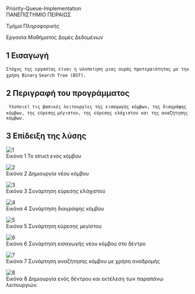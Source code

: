 Priority-Queue-Implementation <br>
ΠΑΝΕΠΙΣΤΗΜΙΟ ΠΕΙΡΑΙΩΣ


Τμήμα Πληροφορικής


Εργασία Μαθήματος Δομές Δεδομένων


## 1 Εισαγωγή

```Στόχος της εργασίας είναι η υλοποίηση μιας ουράς προτεραιότητας με την χρήση Binary```
```Search Tree (BST).```

## 2 Περιγραφή του προγράμματος

``` Υλοποιεί τις βασικές λειτουργίες της εισαγωγής κόμβων, της διαγράφης κόμβων, της εύρεσης```
 ```μέγιστου, της εύρεσης ελάχιστου και της αναζήτησης κόμβων.```

## 3 Επίδειξη της λύσης

![1](https://user-images.githubusercontent.com/52785685/101363975-b2c85000-38aa-11eb-99d3-b9f254666fff.png) <br>
  Εικόνα 1 Το struct ενός κόμβου

![2](https://user-images.githubusercontent.com/52785685/101364033-c70c4d00-38aa-11eb-9bc1-8f9756e8d50c.png)<br>
Εικόνα 2 Δημιουργία νέου κόμβου


![3](https://user-images.githubusercontent.com/52785685/101364040-ca9fd400-38aa-11eb-8f75-3bf9ac13abb0.png)<br>
Εικόνα 3 Συνάρτηση εύρεσης ελάχιστού

![4](https://user-images.githubusercontent.com/52785685/101364042-ca9fd400-38aa-11eb-8862-c9ccd239a575.png)<br>
Εικόνα 4 Συνάρτηση διαγράφης κόμβου

![5](https://user-images.githubusercontent.com/52785685/101364044-cb386a80-38aa-11eb-845f-0555b7d5c132.png)<br>
Εικόνα 5 Συνάρτηση εύρεσης μεγίστου

![6](https://user-images.githubusercontent.com/52785685/101364045-cb386a80-38aa-11eb-8f0f-acf0436e3949.png)<br>
Εικόνα 6 Συνάρτηση εισαγωγής νέου κόμβου στο δέντρο

![7](https://user-images.githubusercontent.com/52785685/101364046-cbd10100-38aa-11eb-9582-541b97a81339.png)<br>
Εικόνα 7 Συνάρτηση αναζήτησης κόμβου με χρήση αναδρομής

![8](https://user-images.githubusercontent.com/52785685/101364047-cbd10100-38aa-11eb-8a06-dcd3625f2fca.png)<br>
Εικόνα 8 Δημιουργία ενός δέντρου και εκτέλεση των παραπάνω λειτουργιών.

